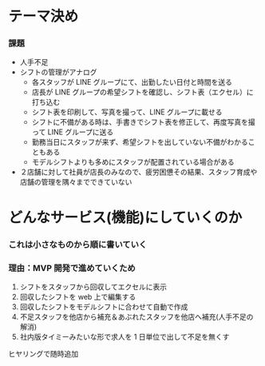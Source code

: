 # テーマ決め

### 課題

-   人手不足
-   シフトの管理がアナログ
    -   各スタッフが LINE グループにて、出勤したい日付と時間を送る
    -   店長が LINE グループの希望シフトを確認し、シフト表（エクセル）に打ち込む
    -   シフト表を印刷して、写真を撮って、LINE グループに載せる
    -   シフトに不備がある時は、手書きでシフト表を修正して、再度写真を撮って LINE グループに送る
    -   勤務当日にスタッフが来ず、希望シフトを出していない不備がわかることもある
    -   モデルシフトよりも多めにスタッフが配置されている場合がある
-   ２店舗に対して社員が店長のみなので、疲労困憊その結果、スタッフ育成や店舗の管理を隅々までできていない

# どんなサービス(機能)にしていくのか

### これは小さなものから順に書いていく

### 理由：MVP 開発で進めていくため

1. シフトをスタッフから回収してエクセルに表示
2. 回収したシフトを web 上で編集する
3. 回収したシフトをモデルシフトに合わせて自動で作成
4. 不足スタッフを他店から補充＆あぶれたスタッフを他店へ補充(人手不足の解消)
5. 社内版タイミーみたいな形で求人を 1 日単位で出して不足を無くす

ヒヤリングで随時追加
